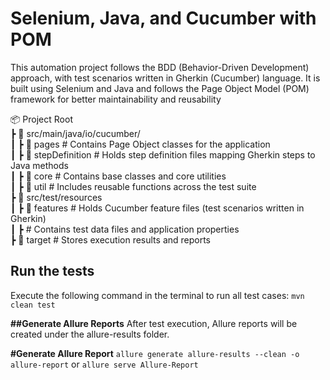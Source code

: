 # Selenium, Java, and Cucumber with POM
This automation project follows the BDD (Behavior-Driven Development) approach, with test scenarios written in Gherkin (Cucumber) language. It is built using Selenium and Java and follows the Page Object Model (POM) framework for better maintainability and reusability 

📦 Project Root  
 ┣ 📂 src/main/java/io/cucumber/  
 ┃ ┣ 📂 pages            # Contains Page Object classes for the application  
 ┃ ┣ 📂 stepDefinition   # Holds step definition files mapping Gherkin steps to Java methods  
 ┃ ┣ 📂 core            # Contains base classes and core utilities  
 ┃ ┣ 📂 util            # Includes reusable functions across the test suite  
 ┣ 📂 src/test/resources  
 ┃ ┣ 📂 features        # Holds Cucumber feature files (test scenarios written in Gherkin)  
 ┃ ┣ # Contains test data files and application properties  
 ┣ 📂 target            # Stores execution results and reports  


## Run the tests

Execute the following command in the terminal to run all test cases:
`mvn clean test`

**##Generate Allure Reports**
After test execution, Allure reports will be created under the allure-results folder.

**#Generate Allure Report**
`allure generate allure-results --clean -o allure-report`
or
`allure serve Allure-Report`
